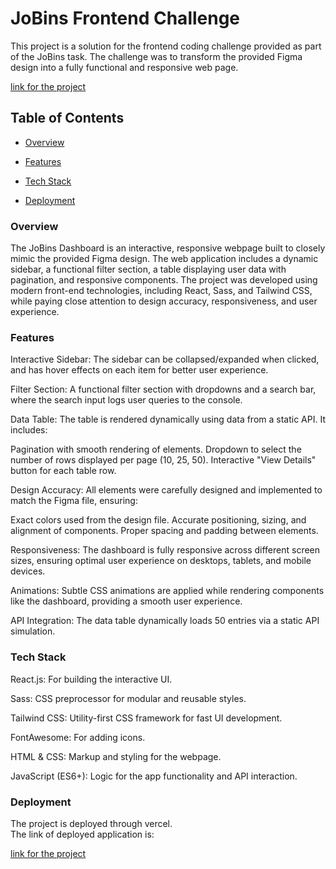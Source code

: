 # JoBins Frontend Challenge

This project is a solution for the frontend coding challenge provided as part of the JoBins task. The challenge was to transform the provided Figma design into a fully functional and responsive web page.

[link for the project](https://jobins-frontend-challenge-luja.vercel.app/)

## Table of Contents
- <u> Overview </u>

- <u> Features </u>

- <u> Tech Stack </u>

- <u> Deployment </u>


### Overview

The JoBins Dashboard is an interactive, responsive webpage built to closely mimic the provided Figma design. The web application includes a dynamic sidebar, a functional filter section, a table displaying user data with pagination, and responsive components. The project was developed using modern front-end technologies, including React, Sass, and Tailwind CSS, while paying close attention to design accuracy, responsiveness, and user experience.

### Features

Interactive Sidebar: The sidebar can be collapsed/expanded when clicked, and has hover effects on each item for better user experience.

Filter Section: A functional filter section with dropdowns and a search bar, where the search input logs user queries to the console.

Data Table: The table is rendered dynamically using data from a static API. It includes:

Pagination with smooth rendering of elements.
Dropdown to select the number of rows displayed per page (10, 25, 50).
Interactive "View Details" button for each table row.

Design Accuracy: All elements were carefully designed and implemented to match the Figma file, ensuring:

Exact colors used from the design file.
Accurate positioning, sizing, and alignment of components.
Proper spacing and padding between elements.

Responsiveness: The dashboard is fully responsive across different screen sizes, ensuring optimal user experience on desktops, tablets, and mobile devices.

Animations: Subtle CSS animations  are applied while rendering components like the dashboard, providing a smooth user experience.

API Integration: The data table dynamically loads 50 entries via a static API simulation.

### Tech Stack
React.js: For building the interactive UI.

Sass: CSS preprocessor for modular and reusable styles.

Tailwind CSS: Utility-first CSS framework for fast UI development.

FontAwesome: For adding icons.

HTML & CSS: Markup and styling for the webpage.

JavaScript (ES6+): Logic for the app functionality and API interaction.

### Deployment

The project is deployed through vercel.<br>
The link of deployed application is:

[link for the project](https://jobins-frontend-challenge-luja.vercel.app/)


